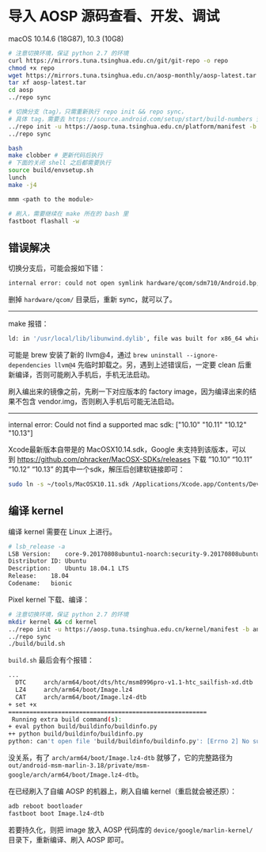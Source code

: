 # 导入 AOSP 源码查看、开发、调试

macOS 10.14.6 (18G87), 10.3 (10G8)

``` bash
# 注意切换环境，保证 python 2.7 的环境
curl https://mirrors.tuna.tsinghua.edu.cn/git/git-repo -o repo
chmod +x repo
wget https://mirrors.tuna.tsinghua.edu.cn/aosp-monthly/aosp-latest.tar
tar xf aosp-latest.tar
cd aosp
../repo sync

# 切换分支（tag），只需重新执行 repo init && repo sync，
# 具体 tag，需要去 https://source.android.com/setup/start/build-numbers 查看欲编译的设备支持哪些 tag
../repo init -u https://aosp.tuna.tsinghua.edu.cn/platform/manifest -b android-9.0.0_r36
../repo sync

bash
make clobber # 更新代码后执行
# 下面的关闭 shell 之后都需要执行
source build/envsetup.sh
lunch
make -j4

mmm <path to the module>

# 刷入，需要继续在 make 所在的 bash 里
fastboot flashall -w
```

## 错误解决

切换分支后，可能会报如下错：

``` bash
internal error: could not open symlink hardware/qcom/sdm710/Android.bp; its target (display/os_pickup.bp) cannot be opened
```

删掉 `hardware/qcom/` 目录后，重新 sync，就可以了。

---

make 报错：

``` bash
ld: in '/usr/local/lib/libunwind.dylib', file was built for x86_64 which is not the architecture being linked (i386): /usr/local/lib/libunwind.dylib for architecture i386
```

可能是 brew 安装了新的 llvm@4，通过 `brew uninstall --ignore-dependencies llvm@4` 先临时卸载之。另，遇到上述错误后，一定要 clean 后重新编译，否则可能刷入手机后，手机无法启动。

刷入编出来的镜像之前，先刷一下对应版本的 factory image，因为编译出来的结果不包含 vendor.img，否则刷入手机后可能无法启动。

---

internal error: Could not find a supported mac sdk: ["10.10" "10.11" "10.12" "10.13"]

Xcode最新版本自带是的 MacOSX10.14.sdk，Google 未支持到该版本，可以到 https://github.com/phracker/MacOSX-SDKs/releases 下载 ”10.10” “10.11” “10.12” “10.13” 的其中一个sdk，解压后创建软链接即可：

``` bash
sudo ln -s ~/tools/MacOSX10.11.sdk /Applications/Xcode.app/Contents/Developer/Platforms/MacOSX.platform/Developer/SDKs/MacOSX10.11.sdk
```

## 编译 kernel

编译 kernel 需要在 Linux 上进行。

``` bash
# lsb_release -a
LSB Version:	core-9.20170808ubuntu1-noarch:security-9.20170808ubuntu1-noarch
Distributor ID:	Ubuntu
Description:	Ubuntu 18.04.1 LTS
Release:	18.04
Codename:	bionic
```

Pixel kernel 下载、编译：

``` bash
# 注意切换环境，保证 python 2.7 的环境
mkdir kernel && cd kernel
../repo init -u https://aosp.tuna.tsinghua.edu.cn/kernel/manifest -b android-msm-marlin-3.18-pie-qpr2
../repo sync
./build/build.sh
```

`build.sh` 最后会有个报错：

``` bash
...
  DTC     arch/arm64/boot/dts/htc/msm8996pro-v1.1-htc_sailfish-xd.dtb
  LZ4     arch/arm64/boot/Image.lz4
  CAT     arch/arm64/boot/Image.lz4-dtb
+ set +x
========================================================
 Running extra build command(s):
+ eval python build/buildinfo/buildinfo.py
++ python build/buildinfo/buildinfo.py
python: can't open file 'build/buildinfo/buildinfo.py': [Errno 2] No such file or directory
```

没关系，有了 `arch/arm64/boot/Image.lz4-dtb` 就够了，它的完整路径为 `out/android-msm-marlin-3.18/private/msm-google/arch/arm64/boot/Image.lz4-dtb`。

在已经刷入了自编 AOSP 的机器上，刷入自编 kernel（重启就会被还原）：

``` bash
adb reboot bootloader
fastboot boot Image.lz4-dtb
```

若要持久化，则把 image 放入 AOSP 代码库的 `device/google/marlin-kernel/` 目录下，重新编译、刷入 AOSP 即可。

